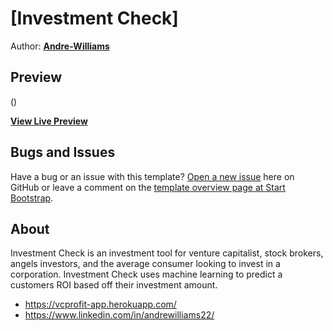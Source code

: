 # [Investment Check]

Author: **[Andre-Williams](https://www.linkedin.com/in/andrewilliams22/)**

## Preview

()



**[View Live Preview](https://vcprofit-app.herokuapp.com/)**



## Bugs and Issues

Have a bug or an issue with this template? [Open a new issue](https://github.com/BlackrockDigital/startbootstrap-one-page-wonder/issues) here on GitHub or leave a comment on the [template overview page at Start Bootstrap](http://startbootstrap.com/template-overviews/one-page-wonder/).

## About

Investment Check is an investment tool for venture capitalist, stock brokers, angels investors, and the average consumer looking to invest in a corporation. Investment Check uses machine learning to predict a customers ROI based off their investment amount. 

* https://vcprofit-app.herokuapp.com/
* https://www.linkedin.com/in/andrewilliams22/
